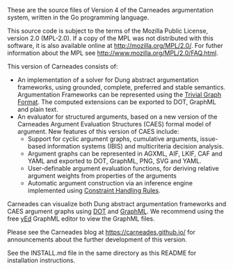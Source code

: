 
These are the source files of Version 4 of the
Carneades argumentation system, written in the Go programming language.

This source code is subject to the terms of the Mozilla Public
License, version 2.0 (MPL-2.0). If a copy of the MPL was not
distributed with this software, it is also available online at
<http://mozilla.org/MPL/2.0/>.  For futher information about the MPL see <http://www.mozilla.org/MPL/2.0/FAQ.html>.

This version of Carneades consists of:

- An implementation of a solver for Dung abstract argumentation frameworks,
using grounded, complete, preferred and stable semantics. Argumentation Frameworks
can be represented using the [Trivial Graph Format](https://en.wikipedia.org/wiki/Trivial_Graph_Format). The computed extensions can be exported to DOT, GraphML and plain text.
- An evaluator for structured arguments, based on a new version of the 
Carneades Argument Evaluation Structures (CAES) formal model of argument. 
New features of this version of CAES include:
    * Support for cyclic argument graphs, cumulative arguments, issue-based information systems (IBIS) and multicriteria decision analysis.
    * Argument graphs can be represented in AGXML, AIF, LKIF, CAF and YAML and exported to DOT, GraphML, PNG, SVG and YAML.
    * User-definable argument evaluation functions, for deriving relative argument weights from properties of the arguments 
    * Automatic argument construction via an inference engine implemented using [Constraint Handling Rules](https://dtai.cs.kuleuven.be/CHR/). 

Carneades can visualize both Dung abstract argumentation frameworks and CAES argument graphs using [DOT](http://www.graphviz.org/content/dot-language) and [GraphML](https://en.wikipedia.org/wiki/GraphML).  We recommend using the free [yEd](http://www.yworks.com/yed) GraphML editor to view the GraphML files.


Please see the Carneades blog at <https://carneades.github.io/> for
announcements about the further development of this version.

See the INSTALL.md file in the same directory as this README for
installation instructions.

